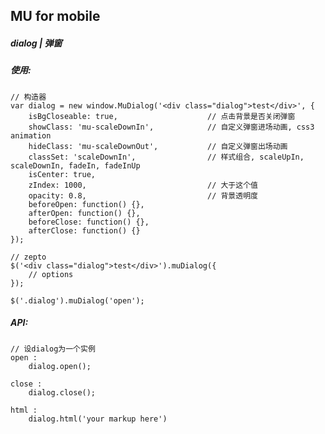 ## MU for mobile

##### dialog | 弹窗

##### 使用:
    // 构造器
    var dialog = new window.MuDialog('<div class="dialog">test</div>', {
        isBgCloseable: true,                    // 点击背景是否关闭弹窗
        showClass: 'mu-scaleDownIn',            // 自定义弹窗进场动画, css3 animation
        hideClass: 'mu-scaleDownOut',           // 自定义弹窗出场动画
        classSet: 'scaleDownIn',                // 样式组合, scaleUpIn, scaleDownIn, fadeIn, fadeInUp
        isCenter: true,
        zIndex: 1000,                           // 大于这个值
        opacity: 0.8,                           // 背景透明度
        beforeOpen: function() {},
        afterOpen: function() {},
        beforeClose: function() {},
        afterClose: function() {}
    });
    
    // zepto
    $('<div class="dialog">test</div>').muDialog({
        // options
    });
    
    $('.dialog').muDialog('open');

##### API:
    // 设dialog为一个实例
    open : 
        dialog.open();
    
    close :
        dialog.close();

    html :
        dialog.html('your markup here')
